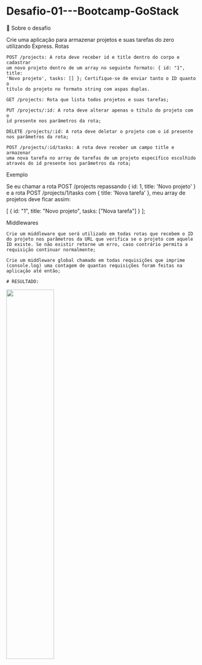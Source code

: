 # Desafio-01---Bootcamp-GoStack

🚀 Sobre o desafio

Crie uma aplicação para armazenar projetos e suas tarefas do zero utilizando Express.
Rotas

    POST /projects: A rota deve receber id e title dentro do corpo e cadastrar 
    um novo projeto dentro de um array no seguinte formato: { id: "1", title: 
    'Novo projeto', tasks: [] }; Certifique-se de enviar tanto o ID quanto o 
    título do projeto no formato string com aspas duplas.

    GET /projects: Rota que lista todos projetos e suas tarefas;

    PUT /projects/:id: A rota deve alterar apenas o título do projeto com o 
    id presente nos parâmetros da rota;

    DELETE /projects/:id: A rota deve deletar o projeto com o id presente 
    nos parâmetros da rota;

    POST /projects/:id/tasks: A rota deve receber um campo title e armazenar 
    uma nova tarefa no array de tarefas de um projeto específico escolhido
    através do id presente nos parâmetros da rota;

Exemplo

Se eu chamar a rota POST /projects repassando { id: 1, title: 'Novo projeto' } 
e a rota POST /projects/1/tasks com { title: 'Nova tarefa' }, 
meu array de projetos deve ficar assim:

[
  {
    id: "1",
    title: "Novo projeto",
    tasks: ["Nova tarefa"]
  }
];

Middlewares

    Crie um middleware que será utilizado em todas rotas que recebem o ID 
    do projeto nos parâmetros da URL que verifica se o projeto com aquele 
    ID existe. Se não existir retorne um erro, caso contrário permita a 
    requisição continuar normalmente;

    Crie um middleware global chamado em todas requisições que imprime 
    (console.log) uma contagem de quantas requisições foram feitas na 
    aplicação até então;
    
    # RESULTADO:
<img src="https://github.com/MicaelliMedeiros/Desafio-01---Bootcamp-GoStack/blob/master/criar-projeto.jpg" width="50%" height="50%">

